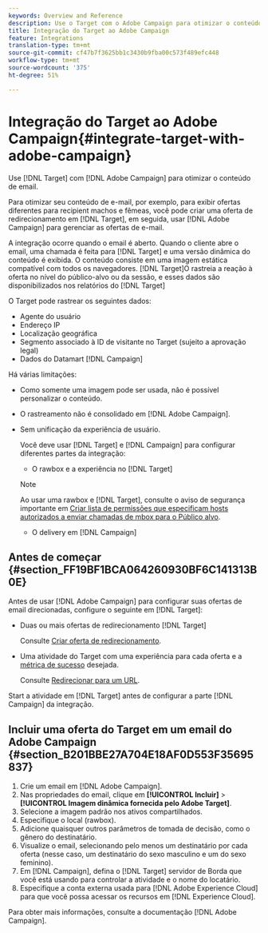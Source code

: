 ```yaml
---
keywords: Overview and Reference
description: Use o Target com o Adobe Campaign para otimizar o conteúdo de email.
title: Integração do Target ao Adobe Campaign
feature: Integrations
translation-type: tm+mt
source-git-commit: cf47b7f3625bb1c3430b9fba00c573f489efc448
workflow-type: tm+mt
source-wordcount: '375'
ht-degree: 51%

---
```



# Integração do Target ao Adobe Campaign{#integrate-target-with-adobe-campaign}

Use [!DNL Target] com [!DNL Adobe Campaign] para otimizar o conteúdo de email.

Para otimizar seu conteúdo de e-mail, por exemplo, para exibir ofertas diferentes para recipient machos e fêmeas, você pode criar uma oferta de redirecionamento em [!DNL Target], em seguida, usar [!DNL Adobe Campaign] para gerenciar as ofertas de e-mail.

A integração ocorre quando o email é aberto. Quando o cliente abre o email, uma chamada é feita para [!DNL Target] e uma versão dinâmica do conteúdo é exibida. O conteúdo consiste em uma imagem estática compatível com todos os navegadores. [!DNL Target]O rastreia a reação à oferta no nível do público-alvo ou da sessão, e esses dados são disponibilizados nos relatórios do [!DNL Target]

O Target pode rastrear os seguintes dados:

* Agente do usuário
* Endereço IP
* Localização geográfica
* Segmento associado à ID de visitante no Target (sujeito a aprovação legal)
* Dados do Datamart [!DNL Campaign]

Há várias limitações:

* Como somente uma imagem pode ser usada, não é possível personalizar o conteúdo.
* O rastreamento não é consolidado em [!DNL Adobe Campaign].
* Sem unificação da experiência de usuário.

   Você deve usar [!DNL Target] e [!DNL Campaign] para configurar diferentes partes da integração:

   * O rawbox e a experiência no [!DNL Target]
   >[!NOTE]
   >
   >Ao usar uma rawbox e [!DNL Target], consulte o aviso de segurança importante em [Criar lista de permissões que especificam hosts autorizados a enviar chamadas de mbox para o Público alvo](/help/administrating-target/hosts.md#allowlist).

   * O delivery em [!DNL Campaign]



## Antes de começar   {#section_FF19BF1BCA064260930BF6C141313B0E}

Antes de usar [!DNL Adobe Campaign] para configurar suas ofertas de email direcionadas, configure o seguinte em [!DNL Target]:

* Duas ou mais ofertas de redirecionamento [!DNL Target]

   Consulte [Criar oferta de redirecionamento](/help/c-experiences/c-manage-content/offer-redirect.md).
* Uma atividade do Target com uma experiência para cada oferta e a [métrica de sucesso](/help/c-activities/r-success-metrics/success-metrics.md) desejada.

   Consulte [Redirecionar para um URL](/help/c-experiences/c-visual-experience-composer/redirect-offer.md).

Start a atividade em [!DNL Target] antes de configurar a parte [!DNL Campaign] da integração.

## Incluir uma oferta do Target em um email do Adobe Campaign   {#section_B201BBE27A704E18AF0D553F35695837}

1. Crie um email em [!DNL Adobe Campaign].
1. Nas propriedades do email, clique em **[!UICONTROL Incluir]** > **[!UICONTROL Imagem dinâmica fornecida pelo Adobe Target]**.
1. Selecione a imagem padrão nos ativos compartilhados.
1. Especifique o local (rawbox).
1. Adicione quaisquer outros parâmetros de tomada de decisão, como o gênero do destinatário.
1. Visualize o email, selecionando pelo menos um destinatário por cada oferta (nesse caso, um destinatário do sexo masculino e um do sexo feminino).
1. Em [!DNL Campaign], defina o [!DNL Target] servidor de Borda que você está usando para controlar a atividade e o nome do locatário.
1. Especifique a conta externa usada para [!DNL Adobe Experience Cloud] para que você possa acessar os recursos em [!DNL Experience Cloud].

Para obter mais informações, consulte a documentação [!DNL Adobe Campaign].
